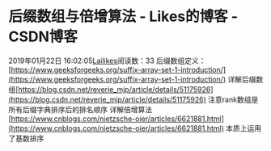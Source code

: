 # 后缀数组与倍增算法 - Likes的博客 - CSDN博客
2019年01月22日 16:02:05[Lailikes](https://me.csdn.net/songchuwang1868)阅读数：33
后缀数组定义：[https://www.geeksforgeeks.org/suffix-array-set-1-introduction/](https://www.geeksforgeeks.org/suffix-array-set-1-introduction/)
详解后缀数组[https://blog.csdn.net/reverie_mjp/article/details/51175926](https://blog.csdn.net/reverie_mjp/article/details/51175926)
注意rank数组是所有后缀字典排序后的排名顺序
详解倍增算法[https://www.cnblogs.com/nietzsche-oier/articles/6621881.html](https://www.cnblogs.com/nietzsche-oier/articles/6621881.html)
本质上运用了基数排序
